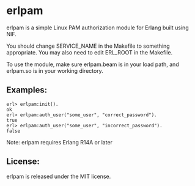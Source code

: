 erlpam
======

erlpam is a simple Linux PAM authorization module for Erlang built using NIF.

You should change SERVICE_NAME in the Makefile to something appropriate. 
You may also need to edit ERL_ROOT in the Makefile. 

To use the module, make sure erlpam.beam is in your load path, and erlpam.so is in your working directory.

Examples:
---------

	erl> erlpam:init().
	ok
	erl> erlpam:auth_user("some_user", "correct_password").
	true
	erl> erlpam:auth_user("some_user", "incorrect_password").
	false


Note: erlpam requires Erlang R14A or later


License:
-------

erlpam is released under the MIT license.
